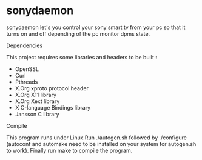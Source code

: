 # sonydaemon

sonydaemon let's you control your sony smart tv from your pc so that it turns on and off depending of the pc monitor dpms state.


Dependencies

This project requires some libraries and headers to be built :

- OpenSSL
- Curl
- Pthreads
- X.Org xproto protocol header
- X.Org X11 library
- X.Org Xext library
- X C-language Bindings library
- Jansson C library

Compile

This program runs under Linux
Run ./autogen.sh followed by ./configure (autoconf and automake
need to be installed on your system for autogen.sh to work). 
Finally run make to compile the program.
 
